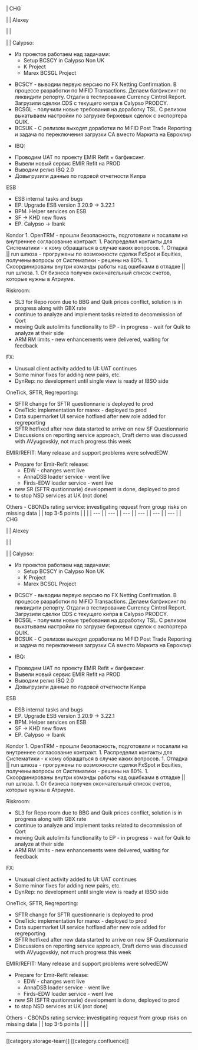 





| CHG

 | 
| Alexey

 | 
| 

 | 
| Calypso:

<ul><li>Из проектов работаем над задачами:<ul><li>Setup BCSCY in Calypso Non UK</li><li>K Project</li><li>Marex BCSGL Project</li></ul></li></ul><ul><li>BCSCY - выводим первую версию по FX Netting Confirmation. В процессе разработки по MiFID Transactions. Делаем багфиксинг по ликвидити репорту. Отдали в тестирование Currency Cintrol Report. Загрузили сделки CDS с текущего кипра в Calypso PRODCY.</li><li>BCSGL - получили новые требования на доработку TSL. С релизом выкатываем настройки по загрузке биржевых сделок с экспортера QUIK.</li><li>BCSUK - С релизом выходят доработки по MiFID Post Trade Reporting и задача по переключения загрузки CA вместо Маркита на Евроклир</li></ul>

<ul><li>IBQ:</li></ul><ul><li>Проводим UAT по проекту EMIR Refit + багфиксинг. </li><li>Вывели новый сервис EMIR Refit на PROD  </li><li>Выводим релиз IBQ 2.0 </li><li>Довыгрузили данные по годовой отчетности Кипра</li></ul>ESB<ul><li>ESB internal tasks and bugs</li><li>EP. Upgrade ESB version 3.20.9 → 3.22.1</li><li>BPM. Helper services on ESB</li><li>SF → KHD new flows</li><li>EP. Calypso → Ibank</li></ul>Kondor
1. OpenTRM - прошли безопасность, подготовили и посалали на внутреннее согласование контракт.
1. Распределил контакты для Систематики - к кому обращаться в случае каких вопросов.
1. Отладка || run шлюза - прогружены по возможности сделки FxSpot и Equities, получены вопросы от Систематики - решены на 80%.
1. Скоординированы внутри команды работы над ошибками в отладке || run шлюза.
1. От бизнеса получен окончательный список счетов, которые нужны в Атриуме.

Riskroom:<ul><li>SL3 for Repo room due to BBG and Quik prices conflict, solution is in progress along with GBX rate</li><li>continue to analyze and implement tasks related to decommission of Qort</li><li>moving Quik autolimits functionality to EP - in progress - wait for Quik to analyze at their side</li><li>ARM RM limits - new enhancements were delivered, waiting for feedback</li></ul>FX:<ul><li>Unusual client activity added to UI: UAT continues</li><li>Some minor fixes for adding new pairs, etc.</li><li>DynRep: no development until single view is ready at IBSO side</li></ul>OneTick, SFTR, Regreporting:<ul><li>SFTR change for SFTR questionnarie is deployed to prod</li><li>OneTick: implementation for marex - deployed to prod</li><li>Data supermarket UI service hotfixed after new role added for regreporting</li><li>SFTR hotfixed after new data started to arrive on new SF Questionnarie</li><li>Discussions on reporting service approach, Draft demo was discussed with AVyugovskiy, not much progress this week</li></ul>EMIR/REFIT: Many release and support problems were solvedEDW<ul><li>Prepare for Emir-Refit release:<ul><li>EDW - changes went live</li><li>AnnaDSB loader service - went live</li><li>Firds-EDW loader service - went live</li></ul></li><li>new SR (SFTR qustionnarie) development is done, deployed to prod</li><li>to stop NSD services at UK (not done)</li></ul>Others - CBONDs rating service: investigating request from group risks on missing data | 
| top 3-5 points | 
|  | 
|  --- | 
|  --- | 
|  --- | 
|  --- | 
|  --- | 
|  --- | 
| CHG

 | 
| Alexey

 | 
| 

 | 
| Calypso:

<ul><li>Из проектов работаем над задачами:<ul><li>Setup BCSCY in Calypso Non UK</li><li>K Project</li><li>Marex BCSGL Project</li></ul></li></ul><ul><li>BCSCY - выводим первую версию по FX Netting Confirmation. В процессе разработки по MiFID Transactions. Делаем багфиксинг по ликвидити репорту. Отдали в тестирование Currency Cintrol Report. Загрузили сделки CDS с текущего кипра в Calypso PRODCY.</li><li>BCSGL - получили новые требования на доработку TSL. С релизом выкатываем настройки по загрузке биржевых сделок с экспортера QUIK.</li><li>BCSUK - С релизом выходят доработки по MiFID Post Trade Reporting и задача по переключения загрузки CA вместо Маркита на Евроклир</li></ul>

<ul><li>IBQ:</li></ul><ul><li>Проводим UAT по проекту EMIR Refit + багфиксинг. </li><li>Вывели новый сервис EMIR Refit на PROD  </li><li>Выводим релиз IBQ 2.0 </li><li>Довыгрузили данные по годовой отчетности Кипра</li></ul>ESB<ul><li>ESB internal tasks and bugs</li><li>EP. Upgrade ESB version 3.20.9 → 3.22.1</li><li>BPM. Helper services on ESB</li><li>SF → KHD new flows</li><li>EP. Calypso → Ibank</li></ul>Kondor
1. OpenTRM - прошли безопасность, подготовили и посалали на внутреннее согласование контракт.
1. Распределил контакты для Систематики - к кому обращаться в случае каких вопросов.
1. Отладка || run шлюза - прогружены по возможности сделки FxSpot и Equities, получены вопросы от Систематики - решены на 80%.
1. Скоординированы внутри команды работы над ошибками в отладке || run шлюза.
1. От бизнеса получен окончательный список счетов, которые нужны в Атриуме.

Riskroom:<ul><li>SL3 for Repo room due to BBG and Quik prices conflict, solution is in progress along with GBX rate</li><li>continue to analyze and implement tasks related to decommission of Qort</li><li>moving Quik autolimits functionality to EP - in progress - wait for Quik to analyze at their side</li><li>ARM RM limits - new enhancements were delivered, waiting for feedback</li></ul>FX:<ul><li>Unusual client activity added to UI: UAT continues</li><li>Some minor fixes for adding new pairs, etc.</li><li>DynRep: no development until single view is ready at IBSO side</li></ul>OneTick, SFTR, Regreporting:<ul><li>SFTR change for SFTR questionnarie is deployed to prod</li><li>OneTick: implementation for marex - deployed to prod</li><li>Data supermarket UI service hotfixed after new role added for regreporting</li><li>SFTR hotfixed after new data started to arrive on new SF Questionnarie</li><li>Discussions on reporting service approach, Draft demo was discussed with AVyugovskiy, not much progress this week</li></ul>EMIR/REFIT: Many release and support problems were solvedEDW<ul><li>Prepare for Emir-Refit release:<ul><li>EDW - changes went live</li><li>AnnaDSB loader service - went live</li><li>Firds-EDW loader service - went live</li></ul></li><li>new SR (SFTR qustionnarie) development is done, deployed to prod</li><li>to stop NSD services at UK (not done)</li></ul>Others - CBONDs rating service: investigating request from group risks on missing data | 
| top 3-5 points | 
|  | 







*****

[[category.storage-team]] 
[[category.confluence]] 
